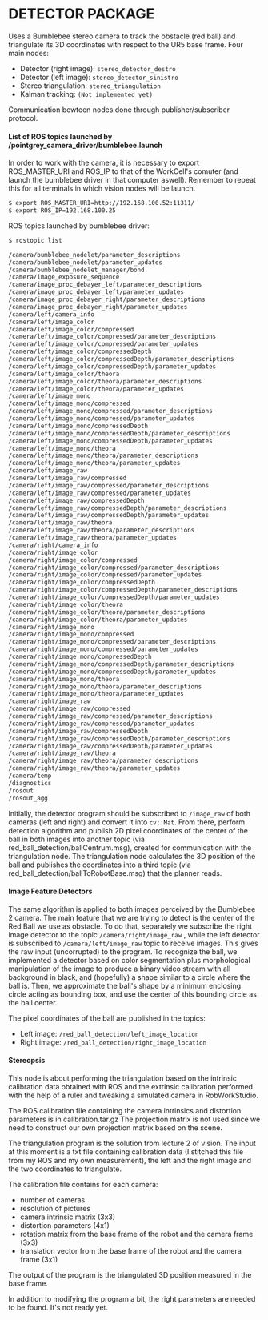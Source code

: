 # DETECTOR PACKAGE

Uses a Bumblebee stereo camera to track the obstacle (red ball) and triangulate its 3D coordinates with respect to the UR5 base frame. Four main nodes:

 - Detector (right image): `stereo_detector_destro`
 - Detector (left image): `stereo_detector_sinistro`
 - Stereo triangulation: `stereo_triangulation`
 - Kalman tracking: `(Not implemented yet)` 

Communication bewteen nodes done through publisher/subscriber protocol.

#### List of ROS topics launched by /pointgrey\_camera\_driver/bumblebee.launch

In order to work with the camera, it is necessary to export ROS\_MASTER\_URI and ROS\_IP to that of the WorkCell's comuter (and launch the bumblebee driver in that computer aswell).
Remember to repeat this for all terminals in which vision nodes will be launch.

```sh
$ export ROS_MASTER_URI=http://192.168.100.52:11311/
$ export ROS_IP=192.168.100.25
```

ROS topics launched by bumblebee driver: 

```sh
$ rostopic list

/camera/bumblebee_nodelet/parameter_descriptions
/camera/bumblebee_nodelet/parameter_updates
/camera/bumblebee_nodelet_manager/bond
/camera/image_exposure_sequence
/camera/image_proc_debayer_left/parameter_descriptions
/camera/image_proc_debayer_left/parameter_updates
/camera/image_proc_debayer_right/parameter_descriptions
/camera/image_proc_debayer_right/parameter_updates
/camera/left/camera_info
/camera/left/image_color
/camera/left/image_color/compressed
/camera/left/image_color/compressed/parameter_descriptions
/camera/left/image_color/compressed/parameter_updates
/camera/left/image_color/compressedDepth
/camera/left/image_color/compressedDepth/parameter_descriptions
/camera/left/image_color/compressedDepth/parameter_updates
/camera/left/image_color/theora
/camera/left/image_color/theora/parameter_descriptions
/camera/left/image_color/theora/parameter_updates
/camera/left/image_mono
/camera/left/image_mono/compressed
/camera/left/image_mono/compressed/parameter_descriptions
/camera/left/image_mono/compressed/parameter_updates
/camera/left/image_mono/compressedDepth
/camera/left/image_mono/compressedDepth/parameter_descriptions
/camera/left/image_mono/compressedDepth/parameter_updates
/camera/left/image_mono/theora
/camera/left/image_mono/theora/parameter_descriptions
/camera/left/image_mono/theora/parameter_updates
/camera/left/image_raw
/camera/left/image_raw/compressed
/camera/left/image_raw/compressed/parameter_descriptions
/camera/left/image_raw/compressed/parameter_updates
/camera/left/image_raw/compressedDepth
/camera/left/image_raw/compressedDepth/parameter_descriptions
/camera/left/image_raw/compressedDepth/parameter_updates
/camera/left/image_raw/theora
/camera/left/image_raw/theora/parameter_descriptions
/camera/left/image_raw/theora/parameter_updates
/camera/right/camera_info
/camera/right/image_color
/camera/right/image_color/compressed
/camera/right/image_color/compressed/parameter_descriptions
/camera/right/image_color/compressed/parameter_updates
/camera/right/image_color/compressedDepth
/camera/right/image_color/compressedDepth/parameter_descriptions
/camera/right/image_color/compressedDepth/parameter_updates
/camera/right/image_color/theora
/camera/right/image_color/theora/parameter_descriptions
/camera/right/image_color/theora/parameter_updates
/camera/right/image_mono
/camera/right/image_mono/compressed
/camera/right/image_mono/compressed/parameter_descriptions
/camera/right/image_mono/compressed/parameter_updates
/camera/right/image_mono/compressedDepth
/camera/right/image_mono/compressedDepth/parameter_descriptions
/camera/right/image_mono/compressedDepth/parameter_updates
/camera/right/image_mono/theora
/camera/right/image_mono/theora/parameter_descriptions
/camera/right/image_mono/theora/parameter_updates
/camera/right/image_raw
/camera/right/image_raw/compressed
/camera/right/image_raw/compressed/parameter_descriptions
/camera/right/image_raw/compressed/parameter_updates
/camera/right/image_raw/compressedDepth
/camera/right/image_raw/compressedDepth/parameter_descriptions
/camera/right/image_raw/compressedDepth/parameter_updates
/camera/right/image_raw/theora
/camera/right/image_raw/theora/parameter_descriptions
/camera/right/image_raw/theora/parameter_updates
/camera/temp
/diagnostics
/rosout
/rosout_agg
```

Initially, the detector program should be subscribed to `/image_raw` of both cameras (left and right) and convert it into `cv::Mat`. From there, perform detection algorithm and publish 2D pixel coordinates of the center of the ball in both images into another topic (via red\_ball\_detection/ballCentrum.msg), created for communication with the triangulation node. 
The triangulation node calculates the 3D position of the ball and publishes the coordinates into a third topic (via red\_ball\_detection/ballToRobotBase.msg) that the planner reads.

#### Image Feature Detectors

The same algorithm is applied to both images perceived by the Bumblebee 2 camera. The main feature that we are trying to detect is the center of the Red Ball we use as obstacle. To do that, separately we subscribe the right image detector to the topic `/camera/right/image_raw` , while the left detector is subscribed to `/camera/left/image_raw` topic to receive images. This gives the raw input (uncorrupted) to the program. To recognize the ball, we implemented a detector based on color segmentation plus morphological manipulation of the image to produce a binary video stream with all background in black, and (hopefully) a shape similar to a circle where the ball is. Then, we approximate the ball's shape by a minimum enclosing circle acting as bounding box, and use the center of this bounding circle as the ball center. 

The pixel coordinates of the ball are published in the topics: 

 - Left image: `/red_ball_detection/left_image_location`
 - Right image: `/red_ball_detection/right_image_location`


#### Stereopsis

This node is about performing the triangulation based on the intrinsic calibration data obtained with ROS and the extrinsic calibration performed with the help of a ruler and tweaking a simulated camera in RobWorkStudio.

The ROS calibration file containing the camera intrinsics and distortion parameters is in calibration.tar.gz The projection matrix is not used since we need to construct our own projection matrix based on the scene.

The triangulation program is the solution from lecture 2 of vision. The input at this moment is a txt file containing calibration data (I stitched this file from my ROS and my own measurement), the left and the right image and the two coordinates to triangulate.

The calibration file contains for each camera:

  - number of cameras
  - resolution of pictures
  - camera intrinsic matrix (3x3)
  - distortion parameters (4x1)
  - rotation matrix from the base frame of the robot and the camera frame (3x3)
  - translation vector from the base frame of the robot and the camera frame (3x1)

The output of the program is the triangulated 3D position measured in the base frame.

In addition to modifying the program a bit, the right parameters are needed to be found. It's not ready yet.

 
